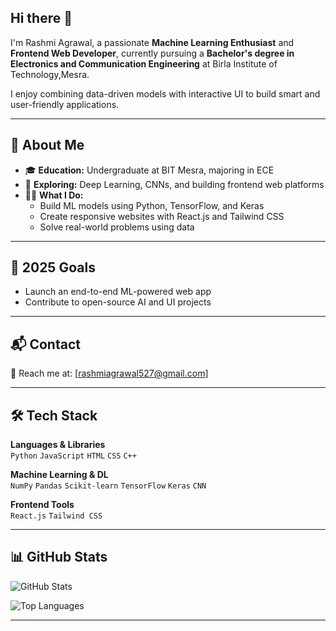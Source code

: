 ## Hi there 👋

I'm Rashmi Agrawal, a passionate **Machine Learning Enthusiast** and **Frontend Web Developer**, currently pursuing a **Bachelor's degree in Electronics and Communication Engineering** at Birla Institute of Technology,Mesra.

I enjoy combining data-driven models with interactive UI to build smart and user-friendly applications.

---

## 💼 About Me

- 🎓 **Education:** Undergraduate at BIT Mesra, majoring in ECE  
- 🧠 **Exploring:** Deep Learning, CNNs, and building frontend web platforms  
- 🧑‍💻 **What I Do:**  
  - Build ML models using Python, TensorFlow, and Keras  
  - Create responsive websites with React.js and Tailwind CSS  
  - Solve real-world problems using data  

---

## 🎯 2025 Goals

- Launch an end-to-end ML-powered web app    
- Contribute to open-source AI and UI projects  

---

## 📬 Contact

📧 Reach me at: [rashmiagrawal527@gmail.com]  

---

## 🛠️ Tech Stack

**Languages & Libraries**  
`Python` `JavaScript` `HTML` `CSS` `C++`  

**Machine Learning & DL**  
`NumPy` `Pandas` `Scikit-learn` `TensorFlow` `Keras` `CNN`  

**Frontend Tools**  
`React.js` `Tailwind CSS` 

---

## 📊 GitHub Stats

![GitHub Stats](https://github-readme-stats.vercel.app/api?username=your-username&show_icons=true&theme=radical)

![Top Languages](https://github-readme-stats.vercel.app/api/top-langs/?username=your-username&layout=compact&theme=radical)

---


<!--
**RashmiAg27/RashmiAg27** is a ✨ _special_ ✨ repository because its `README.md` (this file) appears on your GitHub profile.

Here are some ideas to get you started:

- 🔭 I’m currently working on ...
- 🌱 I’m currently learning ...
- 👯 I’m looking to collaborate on ...
- 🤔 I’m looking for help with ...
- 💬 Ask me about ...
- 📫 How to reach me: ...
- 😄 Pronouns: ...
- ⚡ Fun fact: ...
-->

